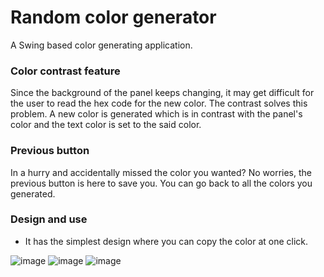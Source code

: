 # Random color generator
A Swing based color generating application.

### Color contrast feature
Since the background of the panel keeps changing, it may get difficult for the user to read the hex code for the new color. The contrast solves this problem. A new color is generated which is in contrast with the panel's color and the text color is set to the said color.

### Previous button
In a hurry and accidentally missed the color you wanted? No worries, the previous button is here to save you. You can go back to all the colors you generated.

### Design and use
- It has the simplest design where you can copy the color at one click.

![image](https://user-images.githubusercontent.com/66639966/191444770-40df8c74-2791-4575-a2a2-6c1b4b2ce184.png)
![image](https://user-images.githubusercontent.com/66639966/191448713-9e2f5f6a-54ec-4744-8a76-87bda5e63f9c.png)
![image](https://user-images.githubusercontent.com/66639966/191449906-fe987fa1-2abb-4a94-a201-f348342ce012.png)
